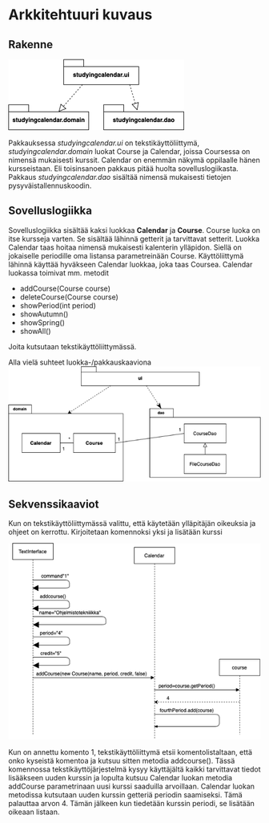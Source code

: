 # Arkkitehtuuri kuvaus #

## Rakenne

![pakkaukset](https://github.com/miljaniemi/ot-harjoitustyo/blob/master/Dokumentaatio/kuvat./pakkauksetvain.png?raw=true)

Pakkauksessa *studyingcalendar.ui* on tekstikäyttöliittymä, *studyingcalendar.domain* luokat Course ja Calendar, joissa Coursessa on nimensä mukaisesti kurssit. Calendar on enemmän näkymä oppilaalle hänen kursseistaan. Eli toisinsanoen pakkaus pitää huolta sovelluslogiikasta. Pakkaus *studyingcalendar.dao* sisältää nimensä mukaisesti tietojen pysyväistallennuskoodin.

## Sovelluslogiikka

Sovelluslogiikka sisältää kaksi luokkaa **Calendar** ja **Course**. Course luoka on itse kursseja varten. Se sisältää lähinnä getterit ja tarvittavat setterit. Luokka Calendar taas hoitaa nimensä mukaisesti kalenterin ylläpidon. Siellä on jokaiselle periodille oma listansa parametreinään Course. Käyttöliittymä lähinnä käyttää hyväkseen Calendar luokkaa, joka taas Coursea. Calendar luokassa toimivat mm. metodit 

- addCourse(Course course)
- deleteCourse(Course course)
- showPeriod(int period)
- showAutumn()
- showSpring()
- showAll()

Joita kutsutaan tekstikäyttöliittymässä.

Alla vielä suhteet luokka-/pakkauskaaviona
![Sekvenssikaavio](https://github.com/miljaniemi/ot-harjoitustyo/blob/master/Dokumentaatio/kuvat./nytoleoikein.png?raw=true)


## Sekvenssikaaviot

Kun on tekstikäyttöliittymässä valittu, että käytetään ylläpitäjän oikeuksia ja ohjeet on kerrottu. Kirjoitetaan komennoksi yksi ja lisätään kurssi

![kurssin lisäys](https://github.com/miljaniemi/ot-harjoitustyo/blob/master/Dokumentaatio/kuvat./SekvenssikaavioLisaaKurssi.png?raw=true)

Kun on annettu komento 1, tekstikäyttöliittymä etsii komentolistaltaan, että onko kyseistä komentoa ja kutsuu sitten metodia addcourse(). Tässä komennossa tekstikäyttöjärjestelmä kysyy käyttäjältä kaikki tarvittavat tiedot lisääkseen uuden kurssin ja lopulta kutsuu Calendar luokan metodia addCourse parametrinaan uusi kurssi saaduilla arvoillaan. Calendar luokan metodissa kutsutaan uuden kurssin getteriä periodin saamiseksi. Tämä palauttaa arvon 4. Tämän jälkeen kun tiedetään kurssin periodi, se lisätään oikeaan listaan.

